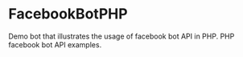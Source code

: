 # FacebookBotPHP
Demo bot that illustrates the usage of facebook bot API in PHP. PHP facebook bot API examples.
